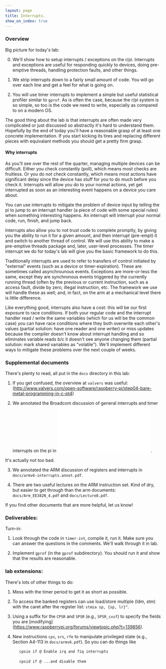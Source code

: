 ```yaml
---
layout: page
title: Interrupts.
show_on_index: true
---
```


### Overview


Big picture for today's lab:


   0. We'll show how to setup interrupts / exceptions on the r/pi.
   Interrupts and exceptions are useful for responding quickly to devices,
   doing pre-emptive threads, handling protection faults, and other things.

   1. We strip interrupts down to a fairly small amount of code.  You will
   go over each line and get a feel for what is going on.  

   2. You will use timer interrupts to implement a simple but useful
   statistical profiler similar to `gprof`.  As is often the case,
   because the r/pi system is so simple, so too is the code we need to
   write, especially as compared to on a modern OS.

The good thing about the lab is that interrupts are often made very
complicated or just discussed so abstractly it's hard to understand them.
Hopefully by the end of today you'll have a reasonable grasp of at least
one concrete implementation.  If you start kicking its tires and replacing
different pieces with equivalant methods you should get a pretty firm
grasp.

#### Why interrupts

As you'll see over the rest of the quarter, managing multiple devices
can be difficult.  Either you check constantly (poll), which means most
checks are fruitless.    Or you do not check constantly, which means most
actions have significant delay since the device has stuff for you to do
much before you check it.  Interrupts will allow you do to your normal
actions, yet get interrupted as soon as an interesting event happens on
a device you care about.

You can use interrupts to mitigate the problem of device input by telling
the pi to jump to an interrupt handler (a piece of code with some special
rules) when something interesting happens.  An interrupt will interrupt
your normal code, run, finish, and jump back.  

Interrupts also allow you to not trust code to complete promptly, by giving
you the ability to run it for a given amount, and then interrupt (pre-empt)
it and switch to another thread of control.  We will use this ability
to make a pre-emptive threads package and, later, user-level processes.
The timer interrupt we do for today's lab will give you the basic 
framework to do this.

Traditionally interrupts are used to refer to transfers of control
initiated by "external" events (such as a device or timer-expiration).
These are sometimes called asynchrounous events.  Exceptions are
more-or-less the same, except they are synchronous events triggered by the
currently running thread (often by the previous or current instruction,
such as a access fault, divide by zero, illegal instruction, etc.
The framework we use will handle these as well; and, in fact, on the
arm at a mechanical level there is little difference.

Like everything good, interrupts also have a cost:  this will be our
first exposure to race conditions.  If both your regular code and the
interrupt handler read / write the same variables (which for us will be
the common case) you can have race conditions where they both overwrite
each other's values (partial solution: have one reader and one writer)
or miss updates because the compiler doesn't know about interrupt handling
and so eliminates variable reads b/c it doesn't see anyone changing them
(partial solution: mark shared variables as "volatile").  We'll implement
different ways to mitigate these problems over the next couple of weeks.



### Supplemental documents

There's plenty to read, all put in the `docs` directory in this lab:
 
  1. If you get confused, the overview at `valvers` was useful: (http://www.valvers.com/open-software/raspberry-pi/step04-bare-metal-programming-in-c-pt4)

  2. We annotated the Broadcom discussion of general interrupts and
  timer interrupts on the pi in ![BCM interrupts](docs/BCM2835-ARM-timer-int.annot.pdf).

  It's actually not too bad.

  3. We annotated the ARM discussion of registers and interrupts in
  `docs/armv6-interrupts.annot.pdf`.

  4. There are two useful lectures on the ARM instruction set.
  Kind of dry, but easier to get through than the arm documents:
  `docs/Arm_EE382N_4.pdf` and `docs/Lecture8.pdf`.

If you find other documents that are more helpful, let us know!

### Deliverables:

Turn-in:

  1.  Look through the code in `timer-int`, compile it, run it.  Make sure
  you can answer the questions in the comments.  We'll walk through it
  in lab.

  2. Implement `gprof` (in the `gprof` subdirectory).   You should run it
  and show that the results are reasonable.


### lab extensions:

There's lots of other things to do:

  1. Mess with the timer period to get it as short as possible.

  2. To access the banked registers can use load/store multiple (ldm, stm)
    with the caret after the register list: `stmia sp, {sp, lr}^`.

  3. Using a suffix for the `CPSR` and `SPSR` (e.g., `SPSR_cxsf`) to 
	specify the fields you are [modifying]
     (https://www.raspberrypi.org/forums/viewtopic.php?t=139856).

  4. New instructions `cps`, `srs`, `rfe` to manipulate privileged state
   (e.g., Section A4-113 in `docs/armv6.pdf`).   So you can do things like

            cpsie if @ Enable irq and fiq interrupts

            cpsid if @ ...and disable them
